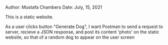 Author: Mustafa Chambers
Date: July, 15, 2021

This is a static website.

As a user clicks button "Generate Dog", I want Postman to send a request to server, recieve a JSON response, and post its content 'photo' on the static website, so that of a random dog to appear on the user screen 

